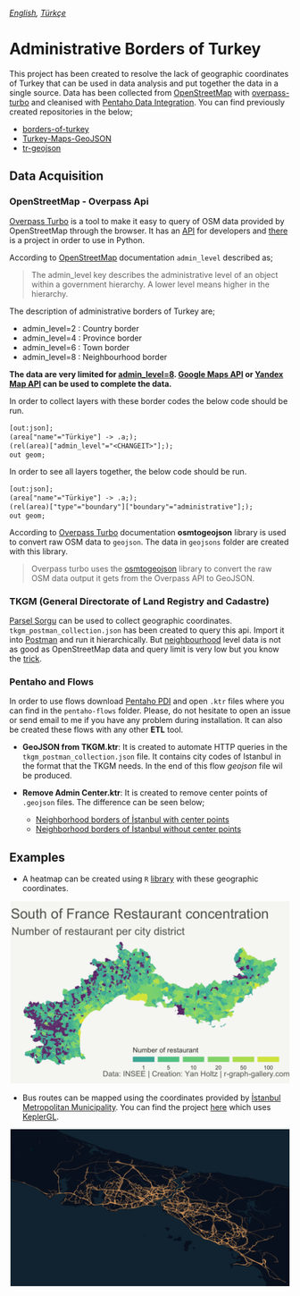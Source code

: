 *[English](README.md), [Türkçe](README.tr.md)*

# Administrative Borders of Turkey

This project has been created to resolve the lack of geographic coordinates of Turkey that can be used in data analysis and put together the data in a single source. Data has been collected from [OpenStreetMap](https://www.openstreetmap.org/) with [overpass-turbo](http://overpass-api.de/) and cleanised with [Pentaho Data Integration](https://www.hitachivantara.com/en-us/products/data-management-analytics/pentaho-platform/pentaho-data-integration.html). You can find previously created repositories in the below;

* [borders-of-turkey](https://github.com/uyasarkocal/borders-of-turkey)
* [Turkey-Maps-GeoJSON](https://github.com/alpers/Turkey-Maps-GeoJSON)
* [tr-geojson](https://github.com/cihadturhan/tr-geojson)

## Data Acquisition

### OpenStreetMap - Overpass Api

[Overpass Turbo](http://overpass-turbo.eu/) is a tool to make it easy to query of OSM data provided by OpenStreetMap through the browser. It has an [API](https://wiki.openstreetmap.org/wiki/Overpass_API) for developers and [there](https://github.com/mvexel/overpass-api-python-wrapper) is a project in order to use in Python. 


According to [OpenStreetMap](https://wiki.openstreetmap.org/wiki/Key:admin_level) documentation `admin_level` described as;

> The admin_level key describes the administrative level of an object within a government hierarchy. A lower level means higher in the hierarchy.

The description of administrative borders of Turkey are;

* admin_level=2 : Country border
* admin_level=4 : Province border
* admin_level=6 : Town border
* admin_level=8 : Neighbourhood border

**The data are very limited for [admin_level=8](geojsons/turkey-admin-level-8.geojson). [Google Maps API](https://developers.google.com/maps/documentation?hl=tr) or [Yandex Map API](https://tech.yandex.com.tr/maps/) can be used to complete the data.**

In order to collect layers with these border codes the below code should be run.
```
[out:json];
(area["name"="Türkiye"] -> .a;);
(rel(area)["admin_level"="<CHANGEIT>"];);
out geom;
```

In order to see all layers together, the below code should be run.
```
[out:json];
(area["name"="Türkiye"] -> .a;);
(rel(area)["type"="boundary"]["boundary"="administrative"];);
out geom;
```

According to [Overpass Turbo](https://wiki.openstreetmap.org/wiki/ES:Overpass_turbo/GeoJSON) documentation **osmtogeojson** library is used to convert raw OSM data to `geojson`. The data in `geojsons` folder are created with this library.

> Overpass turbo uses the [osmtogeojson](https://github.com/tyrasd/osmtogeojson) library to convert the raw OSM data output it gets from the Overpass API to GeoJSON.

### TKGM (General Directorate of Land Registry and Cadastre)

[Parsel Sorgu](https://parselsorgu.tkgm.gov.tr/) can be used to collect geographic coordinates. `tkgm_postman_collection.json` has been created to query this api. Import it into [Postman](https://www.postman.com/) and run it hierarchically. But [neighbourhood](geojsons/istanbul-neighbourhood-tkgm.geojson) level data is not as good as OpenStreetMap data and query limit is very low but you know the [trick](http://spys.me/proxy.txt).

### Pentaho and Flows

In order to use flows download [Pentaho PDI](https://sourceforge.net/projects/pentaho/files/Pentaho%209.0/) and open `.ktr` files where you can find in the `pentaho-flows` folder. Please, do not hesitate to open an issue or send email to me if you have any problem during installation. It can also be created these flows with any other **ETL** tool.

* **GeoJSON from TKGM.ktr**: It is created to automate HTTP queries in the `tkgm_postman_collection.json` file. It contains city codes of Istanbul in the format that the TKGM needs. In the end of this flow *geojson* file wil be produced.

* **Remove Admin Center.ktr**: It is created to remove center points of `.geojson` files. The difference can be seen below;

    * [Neighborhood borders of İstanbul with center points](geojsons/istanbul-admin-level-8.geojson)
    * [Neighborhood borders of İstanbul without center points](geojsons/istanbul-admin-level-8-without-centers.geojson)

## Examples

* A heatmap can be created using `R` [library](https://www.r-graph-gallery.com/327-chloropleth-map-from-geojson-with-ggplot2.html) with these geographic coordinates.

<center><img src="images/heatmap.png" width="500"></center>

* Bus routes can be mapped using the coordinates provided by [İstanbul Metropolitan Municipality](https://data.ibb.gov.tr/). You can find the project [here](https://medium.com/swlh/visualizing-istanbul-bus-traffic-with-python-and-keplergl-a84895788825) which uses [KeplerGL](https://kepler.gl/).

<center><img src="images/way.png" width="500"></center>